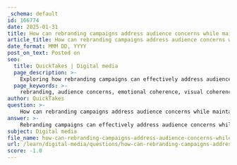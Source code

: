 ```yaml
---
_schema: default
id: 166774
date: 2025-01-31
title: How can rebranding campaigns address audience concerns while maintaining emotional and visual coherence?
article_title: How can rebranding campaigns address audience concerns while maintaining emotional and visual coherence?
date_format: MMM DD, YYYY
post_on_text: Posted on
seo:
  title: QuickTakes | Digital media
  page_description: >-
    Exploring how rebranding campaigns can effectively address audience concerns while maintaining emotional and visual coherence through strategies like aligning with target audience values, simplifying messaging, and ensuring visual consistency.
  page_keywords: >-
    rebranding, audience concerns, emotional coherence, visual coherence, brand identity, market trends, consumer preferences, brand loyalty, strategic approaches, visual consistency, messaging simplification, emotional appeal, brand recognition, brand evolution
author: QuickTakes
question: >-
    How can rebranding campaigns address audience concerns while maintaining emotional and visual coherence?
answer: >-
    Rebranding campaigns can effectively address audience concerns while maintaining emotional and visual coherence through several strategic approaches:\n\n1. **Aligning with Target Audience**: Successful rebranding begins with a deep understanding of the target audience's values and preferences. For instance, BP's rebranding to "beyond petroleum" was a strategic move to resonate with environmentally conscious consumers. This alignment not only addresses the audience's concerns about sustainability but also reflects a commitment to evolving market demands.\n\n2. **Simplifying Messaging**: A clear and straightforward message can enhance consumer understanding and engagement. Dunkin' Donuts' transition to "Dunkin'" exemplifies this approach by emphasizing its coffee offerings, thereby streamlining its identity. This simplification helps consumers quickly grasp what the brand stands for, addressing any confusion and reinforcing brand recognition.\n\n3. **Emotional Appeal**: Names and branding can evoke specific emotions that resonate with consumers. For example, the name "Dove" conveys gentleness and care, appealing to consumers' desires for self-care and quality. By tapping into these emotional responses, brands can create a stronger connection with their audience, addressing their concerns and aspirations.\n\n4. **Adapting to Market Trends**: Rebranding allows companies to stay relevant by adapting to changing market trends and consumer preferences. This adaptability is crucial in a fast-paced environment where consumer interests can shift rapidly. By updating their branding strategies, companies can demonstrate responsiveness to audience concerns, fostering trust and loyalty.\n\n5. **Enhancing Brand Loyalty**: A well-executed rebranding strategy can foster a sense of community and loyalty among consumers. When a brand resonates with its audience, it encourages repeat purchases and word-of-mouth referrals. For instance, brands that successfully rebrand often experience a resurgence in customer interest and loyalty, as they effectively address the evolving needs and concerns of their audience.\n\n6. **Visual Coherence**: Maintaining visual coherence throughout the rebranding process is essential. This includes consistent use of colors, logos, and design elements that reflect the brand's new identity. A visually cohesive brand helps reinforce the emotional and conceptual messages being communicated, ensuring that the audience feels a sense of familiarity and trust.\n\nIn summary, rebranding campaigns can effectively address audience concerns while maintaining emotional and visual coherence by aligning with target audience values, simplifying messaging, evoking emotional responses, adapting to market trends, enhancing brand loyalty, and ensuring visual consistency. These strategies not only help in addressing consumer concerns but also strengthen the overall brand identity.
subject: Digital media
file_name: how-can-rebranding-campaigns-address-audience-concerns-while-maintaining-emotional-and-visual-coherence.md
url: /learn/digital-media/questions/how-can-rebranding-campaigns-address-audience-concerns-while-maintaining-emotional-and-visual-coherence
score: -1.0
---
```


&nbsp;